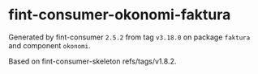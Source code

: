# fint-consumer-okonomi-faktura

Generated by fint-consumer `2.5.2` from tag `v3.18.0` on package `faktura` and component `okonomi`.

Based on fint-consumer-skeleton refs/tags/v1.8.2.
